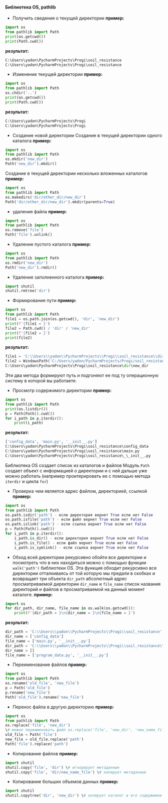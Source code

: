 #### Библиотека OS, pathlib

- Получить сведения о текущей директории
**пример:**
```python
import os
from pathlib import Path  
print(os.getcwd())  
print(Path.cwd())
```
**результат:**
```python
C:\Users\yadon\PycharmProjects\Progi\soil_resistance
C:\Users\yadon\PycharmProjects\Progi\soil_resistance
```

- Изменение текущей директории
**пример:**
```python
import os  
from pathlib import Path  
os.chdir('..')  
print(os.getcwd())  
print(Path.cwd())
```
**результат:**
```python
C:\Users\yadon\PycharmProjects\Progi
C:\Users\yadon\PycharmProjects\Progi
```

- Создание новой директории
Создание в текущей директории одного каталога
**пример:**
```python
import os  
from pathlib import Path  
os.mkdir('new_dir')
Path('new_dir').mkdir()
```
Создание в текущей директории несколько вложенных каталогов
**пример:**
```python
import os  
from pathlib import Path  
os.makedirs('dir/other_dir/new_dir')
Path('dir/other_dir/new_dir').mkdir(parents=True)
```

- удаления файла
**пример:**
```python
import os  
from pathlib import Path  
os.remove('file')
Path('file').unlink()
```

- Удаление пустого каталога
**пример:**
```python
import os  
from pathlib import Path  
os.rmdir('new_dir')
Path('new_dir').rmdir()
```

- Удаление заполненного каталога
**пример:**
```python
import shutil
shutil.rmtree('dir')
```

- Формирование пути
**пример:**
```python
import os  
from pathlib import Path    
file1 = os.path.join(os.getcwd(), 'dir', 'new_dir')  
print(f'{file1 = }')  
file2 = Path.cwd() / 'dir' / 'new_dir'  
print(f'{file2 = }')  
print(file2)
```
**результат:**
```python
file1 = 'C:\\Users\\yadon\\PycharmProjects\\Progi\\soil_resistance\\dir\\new_dir'
file2 = WindowsPath('C:/Users/yadon/PycharmProjects/Progi/soil_resistance/dir/new_dir')
C:\Users\yadon\PycharmProjects\Progi\soil_resistance\dir\new_dir
```
Эти два метода формируют путь и подгоняют ее под ту операционную систему в которой вы работаете.

- Просмотр содержимого директории
**пример:**
```python
import os  
from pathlib import Path 
print(os.listdir())
p = Path(Path().cwd())  
for i_path in p.iterdir():  
    print(i_path)
```
**результат:**
```python
['config_data', 'main.py', '__init__.py']
C:\Users\yadon\PycharmProjects\Progi\soil_resistance\config_data
C:\Users\yadon\PycharmProjects\Progi\soil_resistance\main.py
C:\Users\yadon\PycharmProjects\Progi\soil_resistance\_\_init__.py
```
Библиотека OS создает список из каталогов и файлов 
Модуль `Path` создает объект с информацией о директории и с ней дальше уже можно работать (например проитерировать ее с помощью метода `iterdir` и цикла `for`)

- Проверка чем является адрес файлом, директорией, ссылкой
**пример:**
```python
import os  
from pathlib import Path 
os.path.isdir('path') - если директория вернет True если нет False
os.path.isfile('path') - если файл вернет True если нет False
os.path.islink('path') - если ссылка вернет True если нет False
p = Path(Path().cwd())  
for i_path in p.iterdir():
	i_path.is_dir() - если директория вернет True если нет False
	i_path.is_file() - если файл вернет True если нет False
	i_path.is_symlink() - если ссылка вернет True если нет False
```

- Обход всей директории рекурсивно
обойти все директории и посмотреть что в них находиться можно с помощью функции  `walk('path')` библиотеки OS. Эта функция обходит рекурсивно все директории отталкиваясь от той которую мы предали в скобках и возвращает три объекта `dir_path` абсолютный адрес просматриваемой директории `dir_name` и  `file_name` список названия директорий и файлов в просматриваемой на данный момент каталоге.
**пример:**
```python
import os  
for dir_path, dir_name, file_name in os.walk(os.getcwd()):  
    print(f'{dir_path = }\n{dir_name = }\n{file_name = }')
```
**результат:**
```python
dir_path = 'C:\\Users\\yadon\\PycharmProjects\\Progi\\soil_resistance'
dir_name = ['config_data']
file_name = ['main.py', '__init__.py']
dir_path = 'C:\\Users\\yadon\\PycharmProjects\\Progi\\soil_resistance\\config_data'
dir_name = []
file_name = ['program_data.py', '__init__.py']
```

- Переименование файлов
**пример:**
```python
import os  
from pathlib import Path
os.rename('old_file', 'new_file')
p = Path('old_file')
p.rename('new_file')
Path('old_file').rename('new_file')
```

- Перенос файла в другую директорию
**пример:**
```python
import os  
from pathlib import Path
os.replace('file', 'new_dir')
\# можно переименовать файл os.replace('file', 'new_dir', 'new_name_file')
old_file = Path('file')
new_file = old_file.replace('path') 
Path('file').replace('path')
```

- Копирование файлов
**пример:**
```python
import shutil
shutil.copy('file', 'dir') \# игнорирует метаданные
shutil.copy('file', 'dir/new_name_file') \# копирует метаданные
```

- Копирование больших объемов данных
**пример:**
```python
import shutil
shutil.copytree('dir', 'new_dir') \# копирует каталог и его содержимое
```
